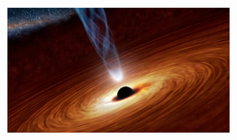![Basic](https://github.com/bartczernicki/StableDiffusion/blob/main/TxtToVid/Black-Hole-With-Jet/Basic/Black-Hole-With-Jet-Basic-Pan.webp)
